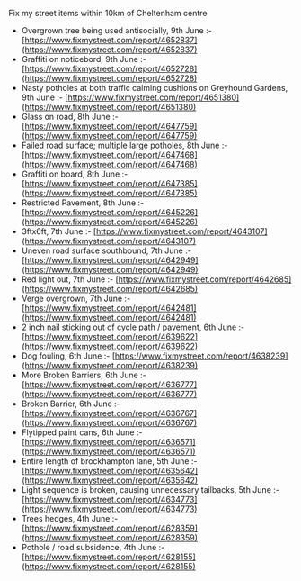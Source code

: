 Fix my street items within 10km of Cheltenham centre

<!-- fix_marker starts -->

- Overgrown tree being used antisocially, 9th June :- [https://www.fixmystreet.com/report/4652837](https://www.fixmystreet.com/report/4652837)
- Graffiti on noticebord, 9th June :- [https://www.fixmystreet.com/report/4652728](https://www.fixmystreet.com/report/4652728)
- Nasty potholes at both traffic calming cushions on Greyhound Gardens, 9th June :- [https://www.fixmystreet.com/report/4651380](https://www.fixmystreet.com/report/4651380)
- Glass on road, 8th June :- [https://www.fixmystreet.com/report/4647759](https://www.fixmystreet.com/report/4647759)
- Failed road surface; multiple large potholes, 8th June :- [https://www.fixmystreet.com/report/4647468](https://www.fixmystreet.com/report/4647468)
- Graffiti on board, 8th June :- [https://www.fixmystreet.com/report/4647385](https://www.fixmystreet.com/report/4647385)
- Restricted Pavement, 8th June :- [https://www.fixmystreet.com/report/4645226](https://www.fixmystreet.com/report/4645226)
- 3ftx6ft, 7th June :- [https://www.fixmystreet.com/report/4643107](https://www.fixmystreet.com/report/4643107)
- Uneven road surface southbound, 7th June :- [https://www.fixmystreet.com/report/4642949](https://www.fixmystreet.com/report/4642949)
- Red light out, 7th June :- [https://www.fixmystreet.com/report/4642685](https://www.fixmystreet.com/report/4642685)
- Verge overgrown, 7th June :- [https://www.fixmystreet.com/report/4642481](https://www.fixmystreet.com/report/4642481)
- 2 inch nail sticking out of cycle path / pavement, 6th June :- [https://www.fixmystreet.com/report/4639622](https://www.fixmystreet.com/report/4639622)
- Dog fouling, 6th June :- [https://www.fixmystreet.com/report/4638239](https://www.fixmystreet.com/report/4638239)
- More Broken Barriers, 6th June :- [https://www.fixmystreet.com/report/4636777](https://www.fixmystreet.com/report/4636777)
- Broken Barrier, 6th June :- [https://www.fixmystreet.com/report/4636767](https://www.fixmystreet.com/report/4636767)
- Flytipped paint cans, 6th June :- [https://www.fixmystreet.com/report/4636571](https://www.fixmystreet.com/report/4636571)
- Entire length of brockhampton lane, 5th June :- [https://www.fixmystreet.com/report/4635642](https://www.fixmystreet.com/report/4635642)
- Light sequence is broken, causing unnecessary tailbacks, 5th June :- [https://www.fixmystreet.com/report/4634773](https://www.fixmystreet.com/report/4634773)
- Trees hedges, 4th June :- [https://www.fixmystreet.com/report/4628359](https://www.fixmystreet.com/report/4628359)
- Pothole / road subsidence, 4th June :- [https://www.fixmystreet.com/report/4628155](https://www.fixmystreet.com/report/4628155)

<!-- fix_marker ends -->